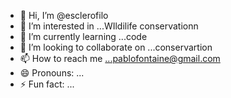 - 👋 Hi, I’m @esclerofilo
- 👀 I’m interested in ...WIldilife conservationn
- 🌱 I’m currently learning ...code
- 💞️ I’m looking to collaborate on ...conservartion  
- 📫 How to reach me ...pablofontaine@gmail.com
- 😄 Pronouns: ...
- ⚡ Fun fact: ...

<!---
esclerofilo/esclerofilo is a ✨ special ✨ repository because its `README.md` (this file) appears on your GitHub profile.
You can click the Preview link to take a look at your changes.
--->
